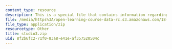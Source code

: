 ```yaml
---
content_type: resource
description: This is a special file that contains information regarding studio 3.
file: /media/https%3A/open-learning-course-data-rc.s3.amazonaws.com/18-05-introduction-to-probability-and-statistics-spring-2014/8f2b6fc271f083a8e41eaf357520504c_studio3.zip
file_type: application/zip
resourcetype: Other
title: studio3.zip
uid: 8f2b6fc2-71f0-83a8-e41e-af357520504c
---
```


